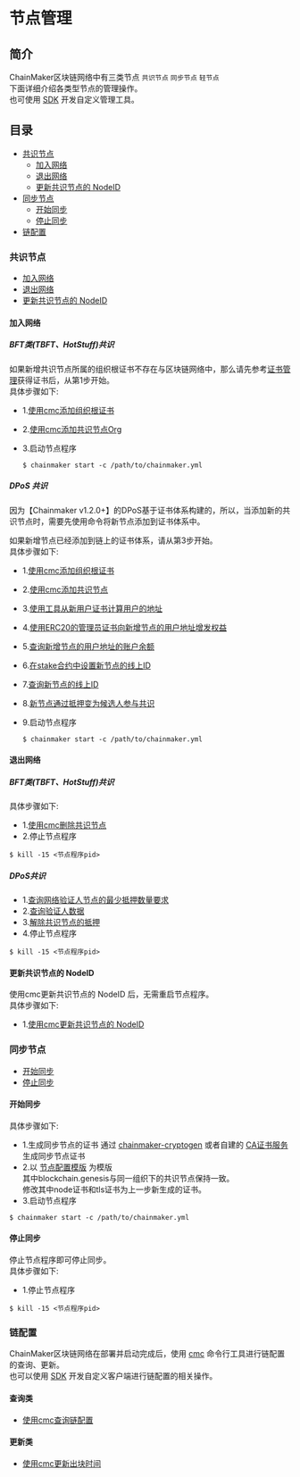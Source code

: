 # 节点管理

## 简介

ChainMaker区块链网络中有三类节点 `共识节点` `同步节点` `轻节点` <br>
下面详细介绍各类型节点的管理操作。<br>
也可使用 [SDK](../dev/SDK.md) 开发自定义管理工具。

## 目录

- [共识节点](#consensusNode)
  - [加入网络](#addConsensusNode)
  - [退出网络](#delConsensusNode)
  - [更新共识节点的 NodeID](#updateConsensusNodeId)
- [同步节点](#syncNode)
  - [开始同步](#startSync)
  - [停止同步](#stopSync)
- [链配置](#chainConfig)

<span id="consensusNode"></span>

### 共识节点

- [加入网络](#addConsensusNode)
- [退出网络](#delConsensusNode)
- [更新共识节点的 NodeID](#updateConsensusNodeId)

<span id="addConsensusNode"></span>

#### 加入网络

##### BFT类(TBFT、HotStuff)共识

如果新增共识节点所属的组织根证书不存在与区块链网络中，那么请先参考[证书管理](./证书管理.md)获得证书后，从第1步开始。<br>
具体步骤如下:

- 1.[使用cmc添加组织根证书](../dev/命令行工具.html#chainConfig.addOrgRootCA)
- 2.[使用cmc添加共识节点Org](../dev/命令行工具.html#chainConfig.addConsensusNodeOrg)
- 3.启动节点程序
	
	```shell
	$ chainmaker start -c /path/to/chainmaker.yml
	```


##### DPoS 共识

因为【Chainmaker v1.2.0+】的DPoS基于证书体系构建的，所以，当添加新的共识节点时，需要先使用命令将新节点添加到证书体系中。

如果新增节点已经添加到链上的证书体系，请从第3步开始。<br>
具体步骤如下:

- 1.[使用cmc添加组织根证书](../dev/命令行工具.html#chainConfig.addOrgRootCA)
- 2.[使用cmc添加共识节点](../dev/命令行工具.html#chainConfig.addConsensusNode)
- 3.[使用工具从新用户证书计算用户的地址](../dev/命令行工具.html#chainConfig.addrFromCert)
- 4.[使用ERC20的管理员证书向新增节点的用户地址增发权益](../dev/命令行工具.html#chainConfig.dposMint)
- 5.[查询新增节点的用户地址的账户余额](../dev/命令行工具.html#chainConfig.dposBalanceOf)
- 6.[在stake合约中设置新节点的线上ID](../dev/命令行工具.html#chainConfig.dposSetNodeID)
- 7.[查询新节点的线上ID](../dev/命令行工具.html#chainConfig.dposGetNodeID)
- 8.[新节点通过抵押变为候选人参与共识](../dev/命令行工具.html#chainConfig.dposDelegate)
- 9.启动节点程序

	```shell
	$ chainmaker start -c /path/to/chainmaker.yml
	```

<span id="delConsensusNode"></span>

#### 退出网络

##### BFT类(TBFT、HotStuff)共识

具体步骤如下:
- 1.[使用cmc删除共识节点](../dev/命令行工具.html#chainConfig.delConsensusNodeId)
- 2.停止节点程序
```shell
$ kill -15 <节点程序pid>
```

##### DPoS共识

- 1.[查询网络验证人节点的最少抵押数量要求](../dev/命令行工具.html#chainConfig.dposMinSelfDelegation)
- 2.[查询验证人数据](../dev/命令行工具.html#chainConfig.dposValidatorInfo)
- 3.[解除共识节点的抵押](../dev/命令行工具.html#chainConfig.dposUndelegate)
- 4.停止节点程序
```shell
$ kill -15 <节点程序pid>
```

<span id="updateConsensusNodeId"></span>

#### 更新共识节点的 NodeID
使用cmc更新共识节点的 NodeID 后，无需重启节点程序。<br>
具体步骤如下:

- 1.[使用cmc更新共识节点的 NodeID](../dev/命令行工具.html#chainConfig.updateConsensusNodeId)


<span id="syncNode"></span>
### 同步节点

- [开始同步](#startSync)
- [停止同步](#stopSync)

<span id="startSync"></span>
#### 开始同步
具体步骤如下:
- 1.生成同步节点的证书
  通过 [chainmaker-cryptogen](../dev/证书生成工具.html#extendCA) 或者自建的 [CA证书服务](./CA证书服务.md) 生成同步节点证书
- 2.以 [节点配置模版](https://git.chainmaker.org.cn/chainmaker/chainmaker-go/-/blob/master/config/config_tpl/chainmaker.yml) 为模版<br>
  其中blockchain.genesis与同一组织下的共识节点保持一致。<br>
  修改其中node证书和tls证书为上一步新生成的证书。
- 3.启动节点程序
```shell
$ chainmaker start -c /path/to/chainmaker.yml
```

<span id="stopSync"></span>
#### 停止同步
停止节点程序即可停止同步。<br>
具体步骤如下:
- 1.停止节点程序
```shell
$ kill -15 <节点程序pid>
```

<!--
<span id="spvNode"></span>
### 轻节点SPV
[轻节点SPV详细文档](./轻节点SPV使用.md)
-->

<span id="chainConfig"></span>
### 链配置

ChainMaker区块链网络在部署并启动完成后，使用 [cmc](../dev/命令行工具.md) 命令行工具进行链配置的查询、更新。<br>
也可以使用 [SDK](../dev/SDK.md) 开发自定义客户端进行链配置的相关操作。

#### 查询类
- [使用cmc查询链配置](../dev/命令行工具.html#chainConfig.query)

#### 更新类
- [使用cmc更新出块时间](../dev/命令行工具.html#chainConfig.updateBlockInterval)

<br><br>